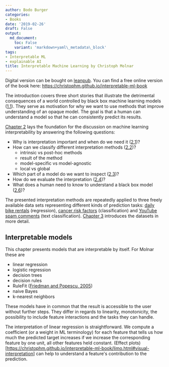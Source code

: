```yaml
---
author: Bodo Burger
categories:
- Books
date: '2019-02-26'
draft: False
output:
  md_document:
    toc: False
    variant: 'markdown+yaml\_metadata\_block'
tags:
- Interpretable ML
- explainable AI
title: Interpretable Machine Learning by Christoph Molnar
---
```


Digital version can be bought on
[leanpub](https://leanpub.com/interpretable-machine-learning). You can
find a free online version of the book here:
<https://christophm.github.io/interpretable-ml-book>

The introduction covers three short stories that illustrate the
detrimental consequences of a world controlled by black box machine
learning models
([1.1](https://christophm.github.io/interpretable-ml-book/storytime.html)).
They serve as motivation for why we want to use methods that improve
understanding of an opaque model. The goal is that a human can
understand a model so that he can consistently predict its results.

[Chapter
2](https://christophm.github.io/interpretable-ml-book/interpretability.html)
lays the foundation for the discussion on machine learning
interpretability by answering the following questions:

-   Why is interpretation important and when do we need it
    ([2.1](https://christophm.github.io/interpretable-ml-book/interpretability-importance.html))?
-   How can we classify different interpretation methods
    ([2.2](https://christophm.github.io/interpretable-ml-book/taxonomy-of-interpretability-methods.html))?
    -   intrinsic vs post-hoc methods
    -   result of the method
    -   model-specific vs model-agnostic
    -   local vs global
-   Which part of a model do we want to inspect
    ([2.3](https://christophm.github.io/interpretable-ml-book/scope-of-interpretability.html))?
-   How do we evaluate the interpretation
    ([2.4](https://christophm.github.io/interpretable-ml-book/evaluation-of-interpretability.html))?
-   What does a human need to know to understand a black box model
    ([2.6](https://christophm.github.io/interpretable-ml-book/explanation.html))?

The presented interpretation methods are repeatedly applied to three
freely available data sets representing different kinds of prediction
tasks: [daily bike
rentals](http://archive.ics.uci.edu/ml/datasets/Bike+Sharing+Dataset)
(regression), [cancer risk
factors](https://archive.ics.uci.edu/ml/datasets/Cervical+cancer+%28Risk+Factors%29)
(classification) and [YouTube spam
comments](dcomp.sor.ufscar.br/talmeida/youtubespamcollection/) (text
classification). [Chapter
3](https://christophm.github.io/interpretable-ml-book/data.html)
introduces the datasets in more detail.

Interpretable models
--------------------

This chapter presents models that are interpretable by itself. For
Molnar these are

-   linear regression
-   logistic regression
-   decision trees
-   decision rules
-   RuleFit ([Friedman and Popescu,
    2005](http://statweb.stanford.edu/~jhf/ftp/RuleFit.pdf))
-   naive Bayes
-   k-nearest neighbors

These models have in common that the result is accessible to the user
without further steps. They differ in regards to linearity,
monotonicity, the possibility to include feature interactions and the
tasks they can handle.

The interpretation of linear regression is straightforward. We compute a
coefficient (or a weight in ML terminology) for each feature that tells
us how much the predicted target increases if we increase the
corresponding feature by one unit, all other features held constant.
(Effect
plots)\[<https://christophm.github.io/interpretable-ml-book/limo.html#visual-interpretation>\]
can help to understand a feature's contribution to the prediction.
